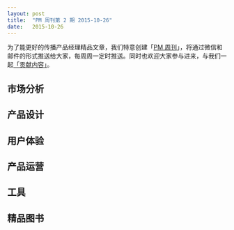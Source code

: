 ```yaml
---
layout: post
title:  "PM 周刊第 2 期 2015-10-26"
date:   2015-10-26
---
```


为了能更好的传播产品经理精品文章，我们特意创建「[PM 周刊](http://pmweekly.com/)」，将通过微信和邮件的形式推送给大家，每周周一定时推送。同时也欢迎大家参与进来，与我们一起[「贡献内容」](https://github.com/vincent4j/pmweekly.com/issues/new)。    

## 市场分析   


## 产品设计



## 用户体验



## 产品运营

   

## 工具

  
   
## 精品图书
  
 
